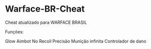 # Warface-BR-Cheat
Cheat atualizado para WARFACE BRASIL

Funções:

Glow
Aimbot
No Recoil
Precisão
Munição infinita
Controlador de dano
